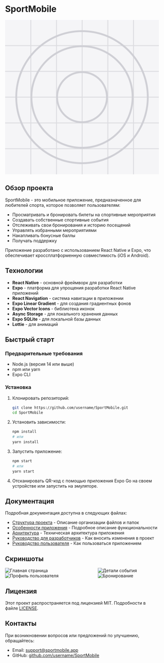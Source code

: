 # SportMobile

![SportMobile Logo](../assets/icon.png)

## Обзор проекта

SportMobile - это мобильное приложение, предназначенное для любителей спорта, которое позволяет пользователям:

- Просматривать и бронировать билеты на спортивные мероприятия
- Создавать собственные спортивные события
- Отслеживать свои бронирования и историю посещений
- Управлять избранными мероприятиями
- Накапливать бонусные баллы
- Получать поддержку

Приложение разработано с использованием React Native и Expo, что обеспечивает кроссплатформенную совместимость (iOS и Android).

## Технологии

- **React Native** - основной фреймворк для разработки
- **Expo** - платформа для упрощения разработки React Native приложений
- **React Navigation** - система навигации в приложении
- **Expo Linear Gradient** - для создания градиентных фонов
- **Expo Vector Icons** - библиотека иконок
- **Async Storage** - для локального хранения данных
- **Expo SQLite** - для локальной базы данных
- **Lottie** - для анимаций

## Быстрый старт

### Предварительные требования

- Node.js (версия 14 или выше)
- npm или yarn
- Expo CLI

### Установка

1. Клонировать репозиторий:
   ```bash
   git clone https://github.com/username/SportMobile.git
   cd SportMobile
   ```

2. Установить зависимости:
   ```bash
   npm install
   # или
   yarn install
   ```

3. Запустить приложение:
   ```bash
   npm start
   # или
   yarn start
   ```

4. Отсканировать QR-код с помощью приложения Expo Go на своем устройстве или запустить на эмуляторе.

## Документация

Подробная документация доступна в следующих файлах:

- [Структура проекта](PROJECT_STRUCTURE.md) - Описание организации файлов и папок
- [Особенности приложения](FEATURES.md) - Подробное описание функциональности
- [Архитектура](ARCHITECTURE.md) - Техническая архитектура приложения
- [Руководство для разработчиков](CONTRIBUTING.md) - Как вносить изменения в проект
- [Руководство пользователя](USER_GUIDE.md) - Как пользоваться приложением

## Скриншоты

<div style="display: flex; flex-direction: row; flex-wrap: wrap; justify-content: space-between;">
  <img src="../assets/screenshots/home.png" width="200" alt="Главная страница" />
  <img src="../assets/screenshots/event_details.png" width="200" alt="Детали события" />
  <img src="../assets/screenshots/profile.png" width="200" alt="Профиль пользователя" />
  <img src="../assets/screenshots/booking.png" width="200" alt="Бронирование" />
</div>

## Лицензия

Этот проект распространяется под лицензией MIT. Подробности в файле [LICENSE](LICENSE).

## Контакты

При возникновении вопросов или предложений по улучшению, обращайтесь:
- Email: support@sportmobile.app
- GitHub: [github.com/username/SportMobile](https://github.com/username/SportMobile) 